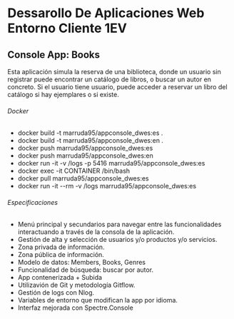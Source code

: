 # Dessarollo De Aplicaciones Web Entorno Cliente 1EV

## Console App: Books

Esta aplicación simula la reserva de una biblioteca, donde un usuario sin registrar puede encontrar un catálogo de libros, o buscar un autor en concreto. Si el usuario tiene usuario, puede acceder a reservar un libro del catálogo si hay ejemplares o si existe. 

###### Docker
- docker build -t marruda95/appconsole_dwes:es .
- docker build -t marruda95/appconsole_dwes:en .
- docker push marruda95/appconsole_dwes:es
- docker push marruda95/appconsole_dwes:en 
- docker run -it  -v /logs -p 5416 marruda95/appconsole_dwes:es
- docker exec -it CONTAINER /bin/bash
- docker pull marruda95/appconsole_dwes:es
- docker run -it --rm -v /logs marruda95/appconsole_dwes:es

###### Especificaciones
- Menú principal y secundarios para navegar entre las funcionalidades interactuando a través de la consola de la aplicación.
- Gestión de alta y selección de usuarios y/o productos y/o servicios.
- Zona privada de información.
- Zona pública de información.
- Modelo de datos: Members, Books, Genres
- Funcionalidad de búsqueda: buscar por autor.
- App contenerizada + Subida
- Utilizavión de Git y metodología Gitflow.
- Gestión de logs con Nlog.
- Variables de entorno que modifican la app por idioma.
- Interfaz mejorada con Spectre.Console